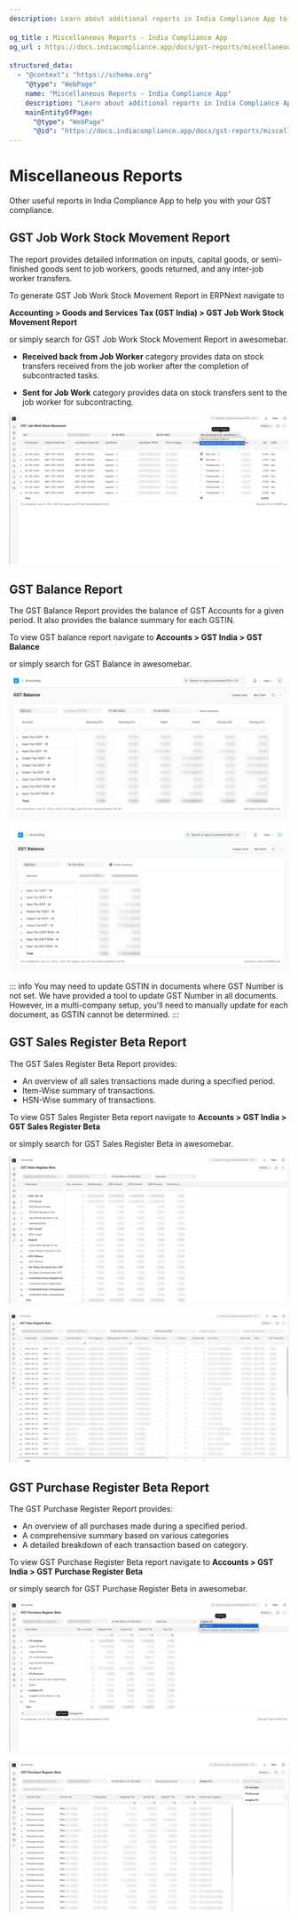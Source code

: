 ```yaml
---
description: Learn about additional reports in India Compliance App to help you with your GST compliance.

og_title : Miscellaneous Reports - India Compliance App
og_url : https://docs.indiacompliance.app/docs/gst-reports/miscellaneous_reports

structured_data:
  - "@context": "https://schema.org"
    "@type": "WebPage"
    name: "Miscellaneous Reports - India Compliance App"
    description: "Learn about additional reports in India Compliance App to help you with your GST compliance."
    mainEntityOfPage:
      "@type": "WebPage"
      "@id": "https://docs.indiacompliance.app/docs/gst-reports/miscellaneous_reports"
---
```


# Miscellaneous Reports

Other useful reports in India Compliance App to help you with your GST
compliance.

## GST Job Work Stock Movement Report

The report provides detailed information on inputs, capital goods, or
semi-finished goods sent to job workers, goods returned, and any inter-job
worker transfers.

To generate GST Job Work Stock Movement Report in ERPNext navigate to

**Accounting > Goods and Services Tax (GST India) > GST Job Work Stock Movement
Report**

or simply search for GST Job Work Stock Movement Report in awesomebar.

- **Received back from Job Worker** category provides data on stock transfers
  received from the job worker after the completion of subcontracted tasks.

- **Sent for Job Work** category provides data on stock transfers sent to the
  job worker for subcontracting.

![GST Job Work Stock Movement Report](./assets/gst_job_work_stock_movement_report.png)

## GST Balance Report

The GST Balance Report provides the balance of GST Accounts for a given period.
It also provides the balance summary for each GSTIN.

To view GST balance report navigate to **Accounts > GST India > GST Balance**

or simply search for GST Balance in awesomebar.

![GST Balance Details Report](./assets/gst_balance_details_report.png)

![GST Balance Summary Report](./assets/gst_balance_summary_report.png)

::: info
You may need to update GSTIN in documents where GST Number is not set.
We have provided a tool to update GST Number in all documents. However, in a
multi-company setup, you'll need to manually update for each document, as GSTIN
cannot be determined.
:::

## GST Sales Register Beta Report

The GST Sales Register Beta Report provides:

- An overview of all sales transactions made during a specified period.
- Item-Wise summary of transactions.
- HSN-Wise summary of transactions.

To view GST Sales Register Beta report navigate to **Accounts > GST India > GST
Sales Register Beta**

or simply search for GST Sales Register Beta in awesomebar.

![Sales Register Beta Overview](./assets/sales_register_beta_overview.png)

![Sales Register Beta Detail View](./assets/sales_register_beta_detail_view.png)

## GST Purchase Register Beta Report

The GST Purchase Register Report provides:

- An overview of all purchases made during a specified period.
- A comprehensive summary based on various categories
- A detailed breakdown of each transaction based on category.

To view GST Purchase Register Beta report navigate to **Accounts > GST India >
GST Purchase Register Beta**

or simply search for GST Purchase Register Beta in awesomebar.

![Purchase Register Beta Overview](./assets/purchase_register_beta_overview.png)

![Purchase Register Beta Detail View](./assets/purchase_register_beta_detail_view.png)
